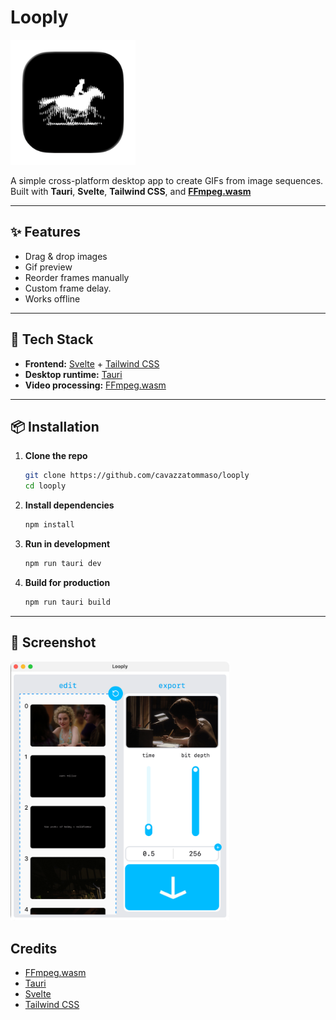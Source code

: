 # Looply

<img src="https://github.com/cavazzatommaso/Looply/blob/main/static/app-icon.png?raw=true" width="200" />

A simple cross-platform desktop app to create GIFs from image sequences.  
Built with **Tauri**, **Svelte**, **Tailwind CSS**, and **[FFmpeg.wasm](https://github.com/ffmpegwasm/ffmpeg.wasm)**

---

## ✨ Features

- Drag & drop images
- Gif preview
- Reorder frames manually
- Custom frame delay.
- Works offline

---

## 🚀 Tech Stack

- **Frontend:** [Svelte](https://svelte.dev/) + [Tailwind CSS](https://tailwindcss.com/)
- **Desktop runtime:** [Tauri](https://tauri.app/)
- **Video processing:** [FFmpeg.wasm](https://github.com/ffmpegwasm/ffmpeg.wasm)

---

## 📦 Installation

1. **Clone the repo**
   ```bash
   git clone https://github.com/cavazzatommaso/looply
   cd looply
   ```

2. **Install dependencies**
   ```bash
   npm install
   ```

3. **Run in development**
   ```bash
   npm run tauri dev
   ```

4. **Build for production**
   ```bash
   npm run tauri build
   ```

---

## 📸 Screenshot

<img src="https://github.com/cavazzatommaso/Looply/blob/main/static/looply-home.png?raw=true" alt="Image of looply homepage" width="350" />


## Credits

- [FFmpeg.wasm](https://github.com/ffmpegwasm/ffmpeg.wasm)
- [Tauri](https://tauri.app/)
- [Svelte](https://svelte.dev/)
- [Tailwind CSS](https://tailwindcss.com/)
